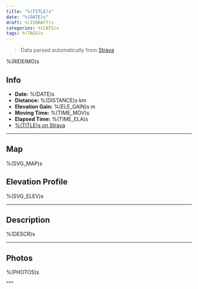 ```yaml
---
title: "%(TITLE)s"
date: "%(DATE)s"
draft: %(ISDRAFT)s
categories: %(CATS)s
tags: %(TAGS)s
---
```


> Data parsed automatically from [Strava](https://www.strava.com)

%(RIDEIMG)s

## Info

- **Date:** %(DATE)s
- **Distance:** %(DISTANCE)s km
- **Elevation Gain:** %(ELE_GAIN)s m
- **Moving Time:** %(TIME_MOV)s
- **Elapsed Time:** %(TIME_ELA)s
- [%(TITLE)s on Strava](https://www.strava.com/activities/%(ID)s)

---

## Map
%(SVG_MAP)s

## Elevation Profile
%(SVG_ELEV)s

---

## Description

%(DESCR)s

---

## Photos

%(PHOTOS)s

"""